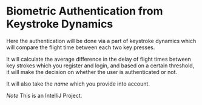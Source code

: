 # Biometric Authentication from Keystroke Dynamics

Here the authentication will be done via a part of keystroke dynamics which will compare the flight time between each two key presses.

It will calculate the average difference in the delay of flight times between key strokes which you register and login, and based on a certain threshold, it will make the decision on whether the user is authenticated or not. 

It will also take the _name_ which you provide into account. 

*Note* This is an IntelliJ Project. 